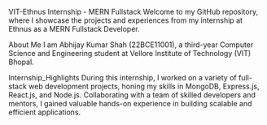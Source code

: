 VIT-Ethnus Internship - MERN Fullstack
Welcome to my GitHub repository, where I showcase the projects and experiences from my internship at Ethnus as a MERN Fullstack Developer.

About Me
I am Abhijay Kumar Shah (22BCE11001), a third-year Computer Science and Engineering student at Vellore Institute of Technology (VIT) Bhopal.

Internship_Highlights
During this internship, I worked on a variety of full-stack web development projects, honing my skills in MongoDB, Express.js, React.js, and Node.js. Collaborating with a team of skilled developers and mentors, I gained valuable hands-on experience in building scalable and efficient applications.
